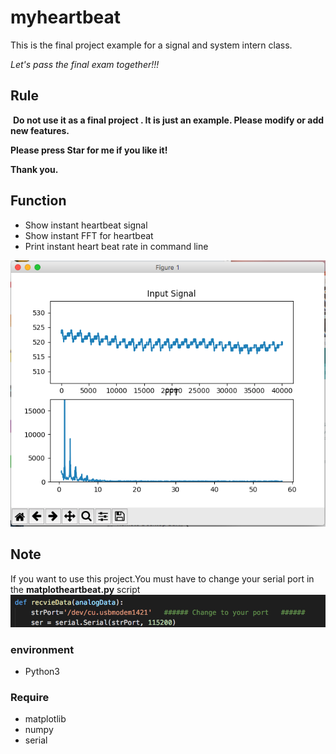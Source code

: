 # myheartbeat
  This is the final project example for a signal and system intern class.
  
  *Let's pass the final exam together!!!*
  
## Rule
  **Do not use it as a final project . It is just  an example. Please modify or add new features.**
  
  
  **Please press Star for me if you like it!**
  
  
  **Thank you.**
  
## Function
  + Show instant heartbeat signal
  + Show instant FFT for heartbeat
  + Print instant heart beat rate  in command line
  
![](https://github.com/leason99/myheartbeat/blob/master/1.png)


## Note 
  If you want to use this project.You must have to change your serial port in the **matplotheartbeat.py** script
  ![](https://github.com/leason99/myheartbeat/blob/master/2.png)


### environment

+ Python3

### Require
+ matplotlib
+ numpy
+ serial
